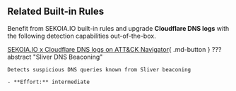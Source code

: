 ## Related Built-in Rules

Benefit from SEKOIA.IO built-in rules and upgrade **Cloudflare DNS logs** with the following detection capabilities out-of-the-box.

[SEKOIA.IO x Cloudflare DNS logs on ATT&CK Navigator](https://mitre-attack.github.io/attack-navigator/#layerURL=https%3A%2F%2Fraw.githubusercontent.com%2FSEKOIA-IO%2Fdocumentation%2Fmain%2F_shared_content%2Foperations_center%2Fdetection%2Fgenerated%2Fattack_bd9d0f51-114e-499a-bb7a-4f2d0a518b04_do_not_edit_manually.json){ .md-button }
??? abstract "Sliver DNS Beaconing"
    
    Detects suspicious DNS queries known from Sliver beaconing 
    
    - **Effort:** intermediate
